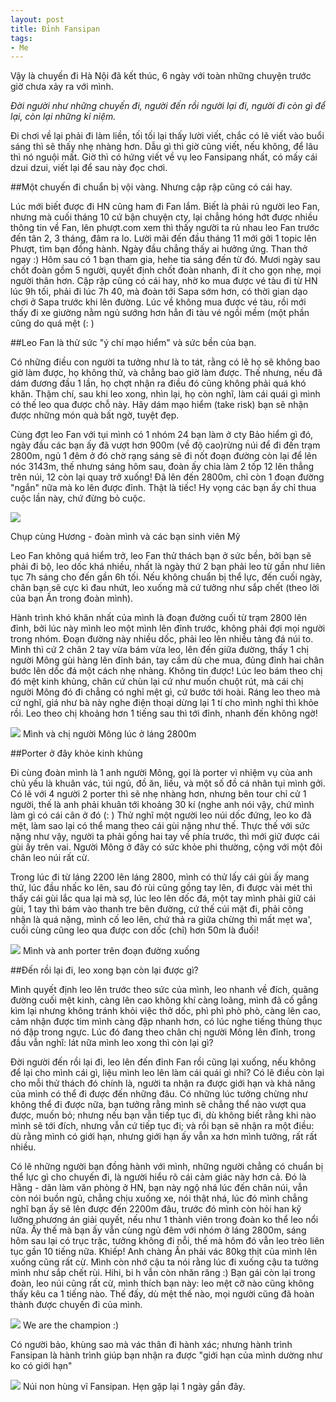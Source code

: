 ```yaml
---
layout: post
title: Đỉnh Fansipan
tags:
- Me
---
```

Vậy là chuyến đi Hà Nội đã kết thúc, 6 ngày với toàn những chuyện trước giờ chưa xảy ra với mình.

*Đời người như những chuyến đi,
người đến rồi người lại đi,
người đi còn gì để lại,
còn lại những kỉ niệm.*

Đi chơi về lại phải đi làm liền, tối tối lại thấy lười viết, chắc có lẽ viết vào buổi sáng thì sẽ thấy nhẹ nhàng hơn. Dẫu gì thì giờ cũng viết, nếu không, để lâu thì nó nguội mất.
Giờ thì có hứng viết về vụ leo Fansipang nhất, có mấy cái dzui dzui, viết lại để sau này đọc chơi.

##Một chuyến đi chuẩn bị vội vàng. Nhưng cập rập cũng có cái hay.

Lúc mới biết được đi HN cũng ham đi Fan lắm. Biết là phải rủ người leo Fan, nhưng mà cuối tháng 10 cứ bận chuyện cty, lại chẳng hóng hớt được nhiều thông tin về Fan, lên phượt.com xem thì thấy người ta rủ nhau leo Fan trước đến tân 2, 3 tháng, đâm ra lo. Lười mãi đến đầu tháng 11 mới gởi 1 topic lên Phượt, tìm bạn đồng hành. Ngày đầu chẳng thấy ai hưởng ứng. Than thở ngay :) Hôm sau có 1 bạn tham gia, hehe tia sáng đến từ đó. Mươi ngày sau chốt đoàn gồm 5 người, quyết định chốt đoàn nhanh, đi ít cho gọn nhẹ, mọi người thân hơn. Cập rập cũng có cái hay, nhờ ko mua được vé tàu đi từ HN lúc 9h tối, phải đi lúc 7h 40, mà đoàn tới Sapa sớm hơn, có thời gian dạo chơi ở Sapa trước khi lên đường. Lúc về không mua được vé tàu, rồi mới thấy đi xe giường nằm ngủ sướng hơn hẳn đi tàu vé ngồi mềm (một phần cũng do quá mệt (: )

##Leo Fan là thử sức "ý chí mạo hiểm" và sức bền của bạn.

Có những điều con người ta tưởng như là to tát, rằng có lẽ họ sẽ không bao giờ làm được, họ không thử, và chẳng bao giờ làm được. Thế nhưng, nếu đã dám đương đầu 1 lần, họ chợt nhận ra điều đó cũng không phải quá khó khăn. Thậm chí, sau khi leo xong, nhìn lại, họ còn nghĩ, làm cái quái gì mình có thế leo qua được chỗ này. Hãy dám mạo hiểm (take risk) bạn sẽ nhận được những món quà bất ngờ, tuyệt đẹp.

Cùng đợt leo Fan với tụi mình có 1 nhóm 24 bạn làm ở cty Bảo hiểm gì đó, ngày đầu các bạn ấy đã vượt hơn 900m (về độ cao)rừng núi để đi đến trạm 2800m, ngủ 1 đêm ở đó chờ rạng sáng sẽ đi nốt đoạn đường còn lại để lên nóc 3143m, thế nhưng sáng hôm sau, đoàn ấy chia làm 2 tốp 12 lên thẳng trên núi, 12 còn lại quay trở xuống! Đã lên đến 2800m, chỉ còn 1 đoạn đường "ngắn" nữa mà ko lên được đỉnh. Thật là tiếc! Hy vọng các bạn ấy chỉ thua cuộc lần này, chứ đừng bỏ cuộc.

![](/images/2010/fansipan-huong.jpg)

Chụp cùng Hương - đoàn mình và các bạn sinh viên Mỹ

Leo Fan không quá hiểm trở, leo Fan thử thách bạn ở sức bền, bởi bạn sẽ phải đi bộ, leo dốc khá nhiều, nhất là ngày thứ 2 bạn phải leo từ gần như liên tục 7h sáng cho đến gần 6h tối. Nếu không chuẩn bị thể lực, đến cuối ngày, chân bạn sẽ cực kì đau nhứt, leo xuống mà cứ tưởng như sắp chết (theo lời của bạn Ấn trong đoàn mình).

Hành trình khó khăn nhất của mình là đoạn đường cuối từ trạm 2800 lên đỉnh, bởi lúc này mình leo một mình lên đỉnh trước, không phải đợi mọi người trong nhóm. Đoạn đường này nhiều dốc, phải leo lên nhiều tảng đá núi to. Mình thì cứ 2 chân 2 tay vừa bám vừa leo, lên đến giữa đường, thấy 1 chị người Mông gùi hàng lên đỉnh bán, tay cầm dù che mua, đủng đỉnh hai chân bước lên dốc đá một cách nhẹ nhàng. Không tin được! Lúc leo bám theo chị đó mệt kinh khủng, chân cứ chùn lại cứ như muốn chuột rút, mà cái chị người Mông đó đi chẳng có nghỉ mệt gì, cứ bước tới hoài. Ráng leo theo mà cứ nghĩ, giá như bà này nghe điện thoại dừng lại 1 tí cho mình nghỉ thì khỏe rồi. Leo theo chị khoảng hơn 1 tiếng sau thì tới đỉnh, nhanh đến không ngờ!

![](/images/2010/fansipan-chi-nguoi-mong.jpg)
Mình và chị người Mông lúc ở láng 2800m

##Porter ở đây khỏe kinh khủng

Đi cùng đoàn mình là 1 anh người Mông, gọi là porter vì nhiệm vụ của anh chủ yếu là khuân vác, túi ngủ, đồ ăn, liều, và một số đồ cá nhân tụi mình gởi. Có lẽ với 4 người 2 porter thì sẽ nhẹ nhàng hơn, nhưng bên tour chỉ cử 1 người, thế là anh phải khuân tới khoảng 30 kí (nghe anh nói vậy, chứ mình làm gì có cái cân ở đó (: ) Thử nghĩ một người leo núi dốc đứng, leo ko đã mệt, làm sao lại có thể mang theo cái gùi nặng như thế. Thực thế với sức nặng như vậy, người ta phải gồng hai tay về phía trước, thì mới giữ được cái gùi ấy trên vai. Người Mông ở đây có sức khỏe phi thường, cộng với một đôi chân leo núi rất cừ. 

Trong lúc đi từ láng 2200 lên láng 2800, mình có thử lấy cái gùi ấy mang thử, lúc đầu nhấc ko lên, sau đó rùi cũng gồng tay lên, đi được vài mét thì thấy cái gùi lắc qua lại mà sợ, lúc leo lên dốc đá, một tay mình phải giữ cái gùi, 1 tay thì bám vào thanh tre bên đường, cứ thế cúi mặt đi, phải công nhận là quá nặng, mình cố leo lên, chứ thả ra giữa chừng thì mất mẹt wa', cuối cùng cũng leo qua được con dốc (chỉ) hơn 50m là đuối!

![](/images/2010/fansipan-anh-poster.jpg)
Mình và anh porter trên đoạn đường xuống

##Đến rồi lại đi, leo xong bạn còn lại được gì?

Mình quyết định leo lên trước theo sức của mình, leo nhanh về đích, quãng đường cuối mệt kinh, càng lên cao không khí càng loãng, mình đã cố gắng kìm lại nhưng không tránh khỏi việc thở dốc, phì phì phò phò, càng lên cao, cảm nhận được tim mình càng đập nhanh hơn, có lúc nghe tiếng thùng thục nó đập trong ngực. Lúc đó đang theo chân chị người Mông lên đỉnh, trong đầu vẫn nghĩ: lát nữa mình leo xong thì còn lại gì?

Đời người đến rồi lại đi, leo lên đến đỉnh Fan rồi cũng lại xuống, nếu không để lại cho mình cái gì, liệu mình leo lên làm cái quái gì nhỉ?
Có lẽ điều còn lại cho mỗi thử thách đó chính là, người ta nhận ra được giới hạn và khả năng của mình có thể đi được đến những đâu.
Có những lúc tưởng chừng như không thể đi được nữa, bạn tưởng rằng mình sẽ chẳng thể nào vượt qua được, muốn bỏ; nhưng nếu bạn vẫn tiếp tục đi, dù không biết rằng khi nào mình sẽ tới đích, nhưng vẫn cứ tiếp tục đi; và rồi bạn sẽ nhận ra một điều: dù rằng mình có giới hạn, nhưng giới hạn ấy vẫn xa hơn mình tưởng, rất rất nhiều.

Có lẽ những người bạn đồng hành với mình, những người chẳng có chuẩn bị thể lực gì cho chuyến đi, là người hiểu rõ cái cảm giác này hơn cả. Đó là Hằng - dân làm văn phòng ở HN, bạn này ngộ nhá lúc đến chân núi, vẫn còn nói buồn ngủ, chẳng chịu xuống xe, nói thật nhá, lúc đó mình chẳng nghĩ bạn ấy sẽ lên được đến 2200m đâu, trước đó mình còn hỏi han kỹ lưỡng phương án giải quyết, nếu như 1 thành viên trong đoàn ko thể leo nổi nữa. Ấy thế mà bạn ấy vẫn cùng ngủ đêm với nhóm ở láng 2800m, sáng hôm sau lại có trục trặc, tưởng không đi nỗi, thế mà hôm đó vẫn leo trèo liên tục gần 10 tiếng nữa. Khiếp! Anh chàng Ấn phải vác 80kg thịt của mình lên xuống cũng rất cừ. Mình còn nhớ cậu ta nói rằng lúc đi xuống cậu ta tưởng mình như sắp chết rùi. Hihi, bi h vẫn còn nhăn răng :) Bạn gái còn lại trong đoàn, leo núi cũng rất cừ, mình thích bạn này: leo mệt cỡ nào cũng không thấy kêu ca 1 tiếng nào. Thế đấy, dù mệt thế nào, mọi người cũng đã hoàn thành được chuyến đi của mình.

![](/images/2010/fansipan-champion.jpg)
We are the champion :)

Có người bảo, khùng sao mà vác thân đi hành xác; nhưng hành trình Fansipan là hành trình giúp bạn nhận ra được "giới hạn của mình dường như ko có giới hạn" 

![](/images/2010/fansipan-nui.jpg)
Núi non hùng vĩ Fansipan. Hẹn gặp lại 1 ngày gần đây.
